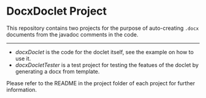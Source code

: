 # DocxDoclet Project

This repository contains two projects for the purpose of auto-creating `.docx` documents from the javadoc comments in the code.

<hr/>

- *docxDoclet* is the code for the doclet itself, see the example on how to use it.
- *docxDocletTester* is a test project for testing the featues of the doclet by generating a docx from template.

Please refer to the README in the project folder of each project for further information.
